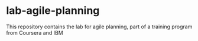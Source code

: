 # lab-agile-planning
This repository contains the lab for agile planning, part of a training program from Coursera and IBM
